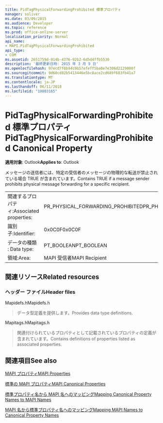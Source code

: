 ```yaml
---
title: PidTagPhysicalForwardingProhibited 標準プロパティ
manager: soliver
ms.date: 03/09/2015
ms.audience: Developer
ms.topic: reference
ms.prod: office-online-server
localization_priority: Normal
api_name:
- MAPI.PidTagPhysicalForwardingProhibited
api_type:
- COM
ms.assetid: 2651759d-914b-4376-92b2-6d5d4ffb5530
description: '最終更新日時: 2015 年 3 月 9 日'
ms.openlocfilehash: 97ecd7f6b94c9b57efeff5ba0e7e306d2129000f
ms.sourcegitcommit: 9d60cd82b5413446e5bc8ace2cd689f683fb41a7
ms.translationtype: MT
ms.contentlocale: ja-JP
ms.lasthandoff: 06/11/2018
ms.locfileid: "19803165"
---
```

# <a name="pidtagphysicalforwardingprohibited-canonical-property"></a><span data-ttu-id="cc4c3-103">PidTagPhysicalForwardingProhibited 標準プロパティ</span><span class="sxs-lookup"><span data-stu-id="cc4c3-103">PidTagPhysicalForwardingProhibited Canonical Property</span></span>

  
  
<span data-ttu-id="cc4c3-104">**適用対象**: Outlook</span><span class="sxs-lookup"><span data-stu-id="cc4c3-104">**Applies to**: Outlook</span></span> 
  
<span data-ttu-id="cc4c3-105">メッセージの送信者には、特定の受信者のメッセージの物理的な転送が禁止されている場合 TRUE が含まれています。</span><span class="sxs-lookup"><span data-stu-id="cc4c3-105">Contains TRUE if a message sender prohibits physical message forwarding for a specific recipient.</span></span>
  
|||
|:-----|:-----|
|<span data-ttu-id="cc4c3-106">関連するプロパティ:</span><span class="sxs-lookup"><span data-stu-id="cc4c3-106">Associated properties:</span></span>  <br/> |<span data-ttu-id="cc4c3-107">PR_PHYSICAL_FORWARDING_PROHIBITED</span><span class="sxs-lookup"><span data-stu-id="cc4c3-107">PR_PHYSICAL_FORWARDING_PROHIBITED</span></span>  <br/> |
|<span data-ttu-id="cc4c3-108">識別子:</span><span class="sxs-lookup"><span data-stu-id="cc4c3-108">Identifier:</span></span>  <br/> |<span data-ttu-id="cc4c3-109">0x0C0F</span><span class="sxs-lookup"><span data-stu-id="cc4c3-109">0x0C0F</span></span>  <br/> |
|<span data-ttu-id="cc4c3-110">データの種類 : </span><span class="sxs-lookup"><span data-stu-id="cc4c3-110">Data type:</span></span>  <br/> |<span data-ttu-id="cc4c3-111">PT_BOOLEAN</span><span class="sxs-lookup"><span data-stu-id="cc4c3-111">PT_BOOLEAN</span></span>  <br/> |
|<span data-ttu-id="cc4c3-112">領域:</span><span class="sxs-lookup"><span data-stu-id="cc4c3-112">Area:</span></span>  <br/> |<span data-ttu-id="cc4c3-113">MAPI 受信者</span><span class="sxs-lookup"><span data-stu-id="cc4c3-113">MAPI Recipient</span></span>  <br/> |
   
## <a name="related-resources"></a><span data-ttu-id="cc4c3-114">関連リソース</span><span class="sxs-lookup"><span data-stu-id="cc4c3-114">Related resources</span></span>

### <a name="header-files"></a><span data-ttu-id="cc4c3-115">ヘッダー ファイル</span><span class="sxs-lookup"><span data-stu-id="cc4c3-115">Header files</span></span>

<span data-ttu-id="cc4c3-116">Mapidefs.h</span><span class="sxs-lookup"><span data-stu-id="cc4c3-116">Mapidefs.h</span></span>
  
> <span data-ttu-id="cc4c3-117">データ型定義を提供します。</span><span class="sxs-lookup"><span data-stu-id="cc4c3-117">Provides data type definitions.</span></span>
    
<span data-ttu-id="cc4c3-118">Mapitags.h</span><span class="sxs-lookup"><span data-stu-id="cc4c3-118">Mapitags.h</span></span>
  
> <span data-ttu-id="cc4c3-119">関連付けられているプロパティとして記載されているプロパティの定義が含まれています。</span><span class="sxs-lookup"><span data-stu-id="cc4c3-119">Contains definitions of properties listed as associated properties.</span></span>
    
## <a name="see-also"></a><span data-ttu-id="cc4c3-120">関連項目</span><span class="sxs-lookup"><span data-stu-id="cc4c3-120">See also</span></span>



[<span data-ttu-id="cc4c3-121">MAPI プロパティ</span><span class="sxs-lookup"><span data-stu-id="cc4c3-121">MAPI Properties</span></span>](mapi-properties.md)
  
[<span data-ttu-id="cc4c3-122">標準の MAPI プロパティ</span><span class="sxs-lookup"><span data-stu-id="cc4c3-122">MAPI Canonical Properties</span></span>](mapi-canonical-properties.md)
  
[<span data-ttu-id="cc4c3-123">標準プロパティ名から MAPI 名へのマッピング</span><span class="sxs-lookup"><span data-stu-id="cc4c3-123">Mapping Canonical Property Names to MAPI Names</span></span>](mapping-canonical-property-names-to-mapi-names.md)
  
[<span data-ttu-id="cc4c3-124">MAPI 名から標準プロパティ名へのマッピング</span><span class="sxs-lookup"><span data-stu-id="cc4c3-124">Mapping MAPI Names to Canonical Property Names</span></span>](mapping-mapi-names-to-canonical-property-names.md)

